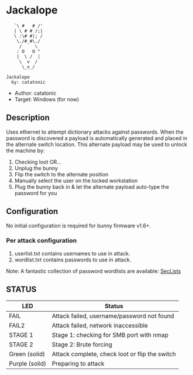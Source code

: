 # Jackalope
```
   `\ #   # /'
   | \ # # /;|
   \ :\# #|; /
    \./#_#\./
     /     \
    : O   O "
    |  \ /  |
     \  v  /
      \_x_/
    
Jackalope
  by: catatonic
```
* Author: catatonic
* Target: Windows (for now)

## Description

Uses ethernet to attempt dictionary attacks against passwords. When the password is discovered a payload is automatically generated and placed in the alternate switch location. This alternate payload may be used to unlock the machine by:

1. Checking loot OR...
2. Unplug the bunny
3. Flip the switch to the alternate position
4. Manually select the user on the locked workstation
5. Plug the bunny back in & let the alternate payload auto-type the password for you

## Configuration
No initial configuration is required for bunny firmware v1.6+.

### Per attack configuration
1. userlist.txt contains usernames to use in attack.
2. wordlist.txt contains passwords to use in attack.

Note: A fantastic collection of password wordlists are available: [SecLists](https://github.com/danielmiessler/SecLists)

## STATUS

| LED                     | Status                                         |
| ----------------------- | ---------------------------------------------- |
| FAIL                    | Attack failed, username/password not found     |
| FAIL2                   | Attack failed, network inaccessible            |
| STAGE 1                 | Stage 1: checking for SMB port with nmap       |
| STAGE 2                 | Stage 2: Brute forcing                         |
| Green (solid)           | Attack complete, check loot or flip the switch |
| Purple (solid)          | Preparing to attack                            |

